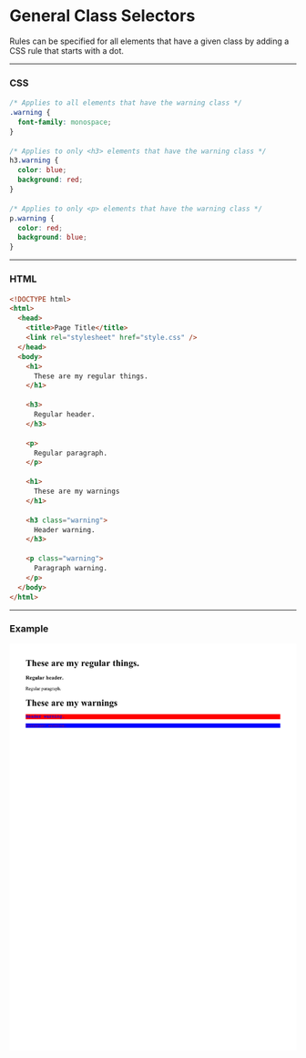 # General Class Selectors

Rules can be specified for all elements that have a given class
by adding a CSS rule that starts with a dot.

---

### CSS
```CSS
/* Applies to all elements that have the warning class */
.warning {
  font-family: monospace;
}

/* Applies to only <h3> elements that have the warning class */
h3.warning {
  color: blue;
  background: red;
}

/* Applies to only <p> elements that have the warning class */
p.warning {
  color: red;
  background: blue;
}

```

---

### HTML
```HTML
<!DOCTYPE html>
<html>
  <head>
    <title>Page Title</title>
    <link rel="stylesheet" href="style.css" />
  </head>
  <body>
    <h1>
      These are my regular things.
    </h1>
    
    <h3>
      Regular header.
    </h3>
    
    <p>
      Regular paragraph.
    </p>
    
    <h1>
      These are my warnings
    </h1>
    
    <h3 class="warning">
      Header warning.
    </h3>
    
    <p class="warning">
      Paragraph warning.
    </p>
  </body>
</html>

```

---

### Example
![example](example.png)

